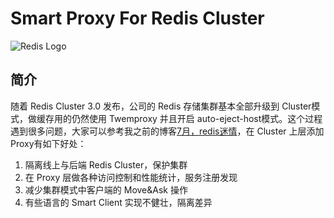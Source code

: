 # Smart Proxy For Redis Cluster
![Redis Logo](http://redis.io/images/redis-white.png)

## 简介

随着 Redis Cluster 3.0 发布，公司的 Redis 存储集群基本全部升级到 Cluster模式，做缓存用的仍然使用 Twemproxy 并且开启 auto-eject-host模式。这个过程遇到很多问题，大家可以参考我之前的博客[7月，redis迷情](http://www.jianshu.com/p/9fdb1aece269)，在 Cluster 上层添加 Proxy有如下好处：

1. 隔离线上与后端 Redis Cluster，保护集群
2. 在 Proxy 层做各种访问控制和性能统计，服务注册发现
3. 减少集群模式中客户端的 Move&Ask 操作
4. 有些语言的 Smart Client 实现不健壮，隔离差异


